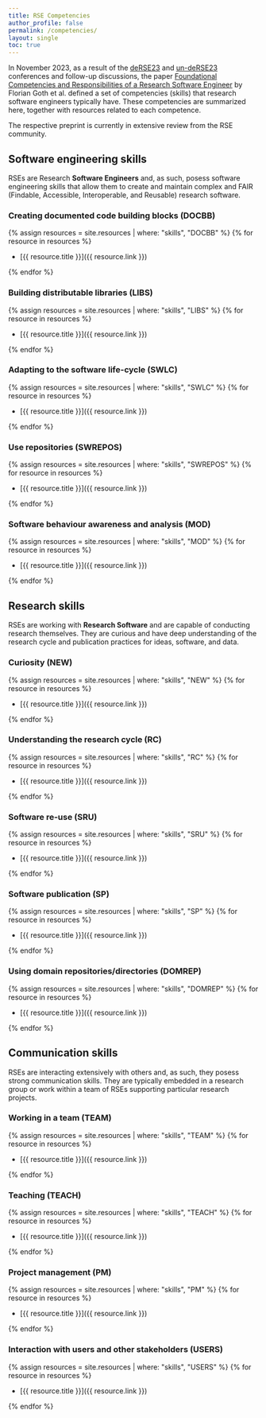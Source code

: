 ```yaml
---
title: RSE Competencies
author_profile: false
permalink: /competencies/
layout: single
toc: true
---
```


In November 2023, as a result of the [deRSE23](https://de-rse23.sciencesconf.org/) and [un-deRSE23](https://un-derse23.sciencesconf.org/) conferences and follow-up discussions, the paper [Foundational Competencies and Responsibilities of a Research Software Engineer](https://arxiv.org/abs/2311.11457) by Florian Goth et al. defined a set of competencies (skills) that research software engineers typically have. These competencies are summarized here, together with resources related to each competence.

The respective preprint is currently in extensive review from the RSE community.

## Software engineering skills

RSEs are Research **Software Engineers** and, as such, posess software engineering skills
that allow them to create and maintain complex and FAIR (Findable, Accessible, Interoperable, and Reusable) research software.

### Creating documented code building blocks (DOCBB) <a name="DOCBB"></a>

{% assign resources = site.resources | where: "skills", "DOCBB"  %}
{% for resource in resources %}

- [{{ resource.title }}]({{ resource.link }})

{% endfor %}

### Building distributable libraries (LIBS) <a name="LIBS"></a>

{% assign resources = site.resources | where: "skills", "LIBS"  %}
{% for resource in resources %}

- [{{ resource.title }}]({{ resource.link }})

{% endfor %}

### Adapting to the software life-cycle (SWLC) <a name="SWLC"></a>

{% assign resources = site.resources | where: "skills", "SWLC"  %}
{% for resource in resources %}

- [{{ resource.title }}]({{ resource.link }})

{% endfor %}

### Use repositories (SWREPOS) <a name="SWREPOS"></a>

{% assign resources = site.resources | where: "skills", "SWREPOS"  %}
{% for resource in resources %}

- [{{ resource.title }}]({{ resource.link }})

{% endfor %}

### Software behaviour awareness and analysis (MOD) <a name="MOD"></a>

{% assign resources = site.resources | where: "skills", "MOD"  %}
{% for resource in resources %}

- [{{ resource.title }}]({{ resource.link }})

{% endfor %}

## Research skills

RSEs are working with **Research Software** and are capable of conducting research themselves.
They are curious and have deep understanding of the research cycle and publication practices
for ideas, software, and data.

### Curiosity (NEW) <a name="NEW"></a>

{% assign resources = site.resources | where: "skills", "NEW"  %}
{% for resource in resources %}

- [{{ resource.title }}]({{ resource.link }})

{% endfor %}

### Understanding the research cycle (RC) <a name="RC"></a>

{% assign resources = site.resources | where: "skills", "RC"  %}
{% for resource in resources %}

- [{{ resource.title }}]({{ resource.link }})

{% endfor %}

### Software re-use (SRU) <a name="SRU"></a>

{% assign resources = site.resources | where: "skills", "SRU"  %}
{% for resource in resources %}

- [{{ resource.title }}]({{ resource.link }})

{% endfor %}

### Software publication (SP) <a name="SP"></a>

{% assign resources = site.resources | where: "skills", "SP"  %}
{% for resource in resources %}

- [{{ resource.title }}]({{ resource.link }})

{% endfor %}

### Using domain repositories/directories (DOMREP) <a name="DOMREP"></a>

{% assign resources = site.resources | where: "skills", "DOMREP"  %}
{% for resource in resources %}

- [{{ resource.title }}]({{ resource.link }})

{% endfor %}

## Communication skills

RSEs are interacting extensively with others and, as such, they posess strong
communication skills. They are typically embedded in a research group or work
within a team of RSEs supporting particular research projects.

### Working in a team (TEAM) <a name="TEAM"></a>

{% assign resources = site.resources | where: "skills", "TEAM"  %}
{% for resource in resources %}

- [{{ resource.title }}]({{ resource.link }})

{% endfor %}

### Teaching (TEACH) <a name="TEACH"></a>

{% assign resources = site.resources | where: "skills", "TEACH"  %}
{% for resource in resources %}

- [{{ resource.title }}]({{ resource.link }})

{% endfor %}

### Project management (PM) <a name="PM"></a>

{% assign resources = site.resources | where: "skills", "PM"  %}
{% for resource in resources %}

- [{{ resource.title }}]({{ resource.link }})

{% endfor %}

### Interaction with users and other stakeholders (USERS) <a name="USERS"></a>

{% assign resources = site.resources | where: "skills", "USERS"  %}
{% for resource in resources %}

- [{{ resource.title }}]({{ resource.link }})

{% endfor %}
